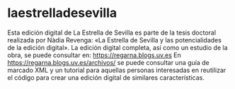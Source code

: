 # laestrelladesevilla

Esta edición digital de La Estrella de Sevilla es parte de la tesis doctoral realizada por Nàdia Revenga: «La Estrella de Sevilla y las potencialidades de la edición digital». 
La edición digital completa, así como un estudio de la obra, se puede consultar en: https://regarna.blogs.uv.es
En https://regarna.blogs.uv.es/archivos/ se puede consultar una guía de marcado XML y un tutorial para aquellas personas interesadas en reutilizar el código para crear una edición digital de similares características.
